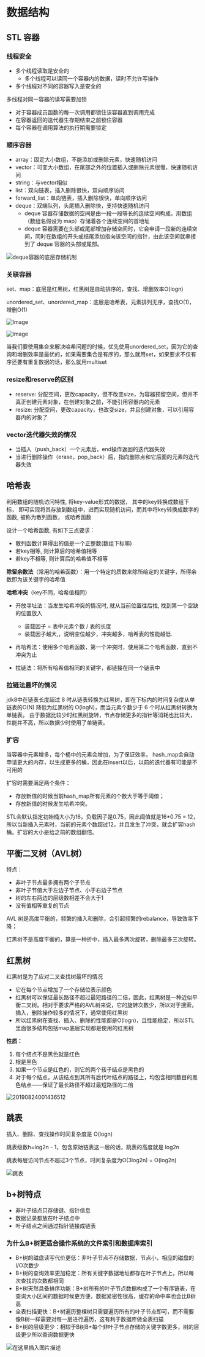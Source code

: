 # 数据结构

## STL 容器

### 线程安全

- 多个线程读取是安全的
  - 多个线程可以读同一个容器内的数据，读时不允许写操作
- 多个线程对不同的容器写入是安全的

多线程对同一容器的读写需要加锁

- 对于容器成员函数的每一次调用都锁住该容器直到调用完成
- 在容器返回的迭代器生存期结束之前锁住容器
- 每个容器在调用算法的执行期需要锁定

### 顺序容器

- array：固定大小数组，不能添加或删除元素，快速随机访问
- vector：可变大小数组，在尾部之外的位置插入或删除元素很慢，快速随机访问
- string：与vector相似
- list：双向链表，插入删除很快，双向顺序访问
- forward_list：单向链表，插入删除很快，单向顺序访问
- deque：双端队列，头尾插入删除快，支持快速随机访问
  - deque 容器存储数据的空间是由一段一段等长的连续空间构成，用数组（数组名假设为 map）存储着各个连续空间的首地址
  - deque 容器需要在头部或尾部增加存储空间时，它会申请一段新的连续空间，同时在数组的开头或结尾添加指向该空间的指针，由此该空间就串接到了 deque 容器的头部或尾部。

![deque容器的底层存储机制](images/2-191213161305R5.jpg)

### 关联容器

set、map：底层是红黑树，红黑树是自动排序的，查找、增删效率O(logn)

unordered_set、unordered_map：底层是哈希表，元素排列无序，查找O(1)，增删O(1)

![Image](images/set.jpg)

![Image](images/map.png)

当我们要使用集合来解决哈希问题的时候，优先使用unordered_set，因为它的查询和增删效率是最优的，如果需要集合是有序的，那么就用set，如果要求不仅有序还要有重复数据的话，那么就用multiset

### resize和reserve的区别

- reserve: 分配空间，更改capacity，但不改变size，为容器预留空间，但并不真正创建元素对象，在创建对象之前，不能引用容器内的元素
- resize: 分配空间，更改capacity，也改变size，并且创建对象，可以引用容器内的对象了

### vector迭代器失效的情况

- 当插入（push_back）一个元素后，end操作返回的迭代器失效
- 当进行删除操作（erase，pop_back）后，指向删除点和它后面的元素的迭代器失效

## 哈希表

利用数组的随机访问特性, 将key-value形式的数据， 其中的key转换成数组下标， 即可实现将其存放到数组中，进而实现随机访问，而其中将key转换成数字的函数, 被称为散列函数， 或哈希函数

设计一个哈希函数, 有如下三点要求：

- 散列函数计算得出的值是一个正整数(数组下标嘛)
- 若key相等, 则计算后的哈希值相等
- 若key不相等, 则计算后的哈希值不相等

**除留余数法**（常用的哈希函数）：用一个特定的质数来除所给定的关键字，所得余数即为该关键字的哈希值

**哈希冲突**（key不同，哈希值相同）

- 开放寻址法：当发生哈希冲突的情况时, 就从当前位置往后找, 找到第一个空缺的位置放入

  - 装载因子 = 表中元素个数 / 表的长度
  - 装载因子越大,，说明空位越少，冲突越多，哈希表的性能越低.
- 再哈希法：使用多个哈希函数，第一个冲突时，使用第二个哈希函数，直到不冲突为止
- 拉链法：将所有哈希值相同的关键字，都链接在同一个链表中

### 拉链法最坏的情况

jdk8中在链表长度超过 8 时从链表转换为红黑树，即在下标内的时间复杂度从单链表的O(N) 降低为红黑树的 O(logN)，而当元素个数少于 6 个时从红黑树转换为单链表。 由于数据比较少时红黑树旋转，节点存储更多的指针等消耗也比较大，性能并不高，所以数据少时使用了单链表。

### 扩容

当容器中元素增多，每个桶中的元素会增加，为了保证效率， hash_map会自动申请更大的内存，以生成更多的桶，因此在insert以后，以前的迭代器有可能是不可用的

扩容时需要满足两个条件：

- 存放新值的时候当前hash_map所有元素的个数大于等于阈值；
- 存放新值的时候发生哈希冲突。

STL会默认指定初始桶大小为16，负载因子是0.75，因此阈值就是16*0.75 = 12，所以当新插入元素时，当前的元素个数超过12，并且发生了冲突，就会扩容hash桶。扩容的大小是给之前的数组翻倍。

## 平衡二叉树（AVL树）

特点：

- 非叶子节点最多拥有两个子节点
- 非叶子节值大于左边子节点、小于右边子节点
- 树的左右两边的层级数相差不会大于1
- 没有值相等重复的节点

AVL 树是高度平衡的，频繁的插入和删除，会引起频繁的rebalance，导致效率下降；

红黑树不是高度平衡的，算是一种折中，插入最多两次旋转，删除最多三次旋转。

## 红黑树

红黑树是为了应对二叉查找树最坏的情况

- 它在每个节点增加了一个存储位表示颜色
- 红黑树可以保证最长路径不超过最短路径的二倍，因此，红黑树是一种近似平衡二叉树。相对于要求严格的AVL树来说，它的旋转次数少，所以对于搜索，插入，删除操作较多的情况下，通常使用红黑树
- 所以红黑树在查找、插入、删除的性能都是O(logn)，且性能稳定，所以STL里面很多结构包括map底层实现都是使用的红黑树

**性质：**

1. 每个结点不是黑色就是红色
2. 根是黑色
3. 如果一个节点是红色的，则它的两个孩子结点是黑色的
4. 对于每个结点，从该结点到其所有后代叶结点的路径上，均包含相同数目的黑色结点——保证了最长路径不超过最短路径的二倍

![20190824001436512](images/20190824001436512.png)

## 跳表

插入、删除、查找操作时间复杂度是 O(logn)

跳表级数h=log2n - 1，包含原始链表这一层的话，跳表的高度就是 log2n

跳表每层访问节点不超过3个节点，时间复杂度为O(3log2n) = O(log2n)

![跳表](images/jumptable.jpeg)

## b+树特点

- 非叶子结点只存储键、指针信息
- 数据记录都放在叶子结点中
- 叶子结点之间通过指针链接成链表

### 为什么B+树更适合操作系统的文件索引和数据库索引

- B+树的磁盘读写代价更低：非叶子节点不存储数据，节点小，相应的磁盘的I/O次数少
- B+树的查询效率更加稳定：所有关键字数据地址都存在叶子节点上，所以每次查找的次数都相同
- B+树天然具备排序功能：B+树所有的叶子节点数据构成了一个有序链表，在查询大小区间的数据时候更方便，数据紧密性很高，缓存的命中率也会比B树高
- 全表扫描更快：B+树遍历整棵树只需要遍历所有的叶子节点即可，而不需要像B树一样需要对每一层进行遍历，这有利于数据库做全表扫描
- B+树的层级更少：相较于B树B+每个非叶子节点存储的关键字数更多，树的层级更少所以查询数据更快

![在这里插入图片描述](images/20200705234921915.jpg)
